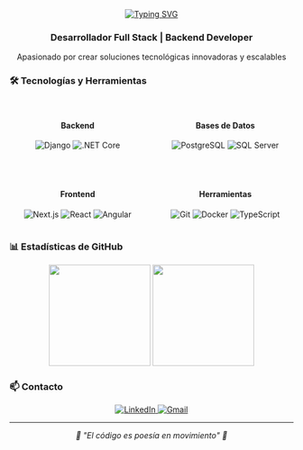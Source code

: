<div align="center">
  <a href="https://git.io/typing-svg">
    <img src="https://readme-typing-svg.demolab.com?font=Fira+Code&weight=500&pause=1000&color=E5E5E5D9&width=435&lines=¡Hola+a+todos!;Soy+Adrian+Calcinas;Bienvenido+a+mi+perfil+de+GitHub!" alt="Typing SVG" />
  </a>

  <h3>Desarrollador Full Stack | Backend Developer</h3>
  <p>Apasionado por crear soluciones tecnológicas innovadoras y escalables</p>
</div>

### 🛠️ Tecnologías y Herramientas

<div align="center">
  <div style="display: grid; grid-template-columns: repeat(auto-fit, minmax(200px, 1fr)); gap: 20px; margin: 20px auto; max-width: 1000px;">
    <div style="padding: 15px; text-align: center;">
      <h4>Backend</h4>
      <img alt="Django" title="Django" src="https://img.shields.io/badge/Django-092E20?style=for-the-badge&logo=django&logoColor=white">
      <img alt=".NET Core" title=".NET Core" src="https://img.shields.io/badge/.NET-512BD4?style=for-the-badge&logo=dotnet&logoColor=white">
    </div>
    <div style="padding: 15px; text-align: center;">
      <h4>Bases de Datos</h4>
      <img alt="PostgreSQL" title="PostgreSQL" src="https://img.shields.io/badge/PostgreSQL-316192?style=for-the-badge&logo=postgresql&logoColor=white">
      <img alt="SQL Server" title="SQL Server" src="https://img.shields.io/badge/SQL_Server-CC2927?style=for-the-badge&logo=microsoft-sql-server&logoColor=white">
    </div>
    <div style="padding: 15px; text-align: center;">
      <h4>Frontend</h4>
      <img alt="Next.js" title="Next.js" src="https://img.shields.io/badge/Next.js-000000?style=for-the-badge&logo=next.js&logoColor=white">
      <img alt="React" title="React" src="https://img.shields.io/badge/React-20232A?style=for-the-badge&logo=react&logoColor=61DAFB">
      <img alt="Angular" title="Angular" src="https://img.shields.io/badge/Angular-DD0031?style=for-the-badge&logo=angular&logoColor=white">
    </div>
    <div style="padding: 15px; text-align: center;">
      <h4>Herramientas</h4>
      <img alt="Git" title="Git" src="https://img.shields.io/badge/Git-F05032?style=for-the-badge&logo=git&logoColor=white">
      <img alt="Docker" title="Docker" src="https://img.shields.io/badge/Docker-2496ED?style=for-the-badge&logo=docker&logoColor=white">
      <img alt="TypeScript" title="TypeScript" src="https://img.shields.io/badge/TypeScript-007ACC?style=for-the-badge&logo=typescript&logoColor=white">
    </div>
  </div>
</div>

### 📊 Estadísticas de GitHub

<div align="center">
  <img height="180em" src="https://github-readme-stats.vercel.app/api/top-langs/?username=CristoferCalcinas&layout=compact&langs_count=7&theme=tokyonight"/>
  <img height="180em" src="https://github-readme-stats.vercel.app/api?username=CristoferCalcinas&show_icons=true&theme=tokyonight&include_all_commits=true&count_private=true"/>
</div>

### 📫 Contacto

<div align="center">
  <a href="https://www.linkedin.com/in/calcinas-adrian/" target="_blank">
    <img src="https://img.shields.io/badge/LinkedIn-0077B5?style=for-the-badge&logo=linkedin&logoColor=white" alt="LinkedIn"/>
  </a>
  <a href="mailto:adrianelmayordomo@gmail.com">
    <img src="https://img.shields.io/badge/Gmail-D14836?style=for-the-badge&logo=gmail&logoColor=white" alt="Gmail"/>
  </a>
</div>

---

<div align="center">
  <i>🚀 "El código es poesía en movimiento" 🚀</i>
</div>
